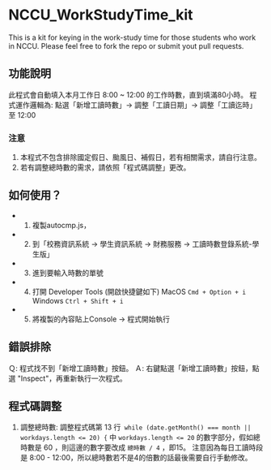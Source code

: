 # NCCU_WorkStudyTime_kit

This is a kit for keying in the work-study time for those students who work in NCCU.
Please feel free to fork the repo or submit yout pull requests.

## 功能說明

此程式會自動填入本月工作日 8:00 ~ 12:00 的工作時數，直到填滿80小時。
程式運作邏輯為:
點選「新增工讀時數」→ 調整「工讀日期」→ 調整「工讀迄時」至 12:00

### 注意

1. 本程式不包含排除國定假日、颱風日、補假日，若有相關需求，請自行注意。
2. 若有調整總時數的需求，請依照「程式碼調整」更改。

## 如何使用？

-   1. 複製autocmp.js，
-   2. 到「校務資訊系統 → 學生資訊系統 → 財務服務 → 工讀時數登錄系統-學生版」
-   3. 進到要輸入時數的單號
-   4. 打開 Developer Tools (開啟快捷鍵如下)
       MacOS
       `Cmd + Option + i`
       Windows
       `Ctrl + Shift + i`
-   5. 將複製的內容貼上Console → 程式開始執行

## 錯誤排除

Ｑ: 程式找不到「新增工讀時數」按鈕。
Ａ: 右鍵點選「新增工讀時數」按鈕，點選 "Inspect"，再重新執行一次程式。

## 程式碼調整

1. 調整總時數: 調整程式碼第 13 行` while (date.getMonth() === month || workdays.length <= 20) {` 中
   `workdays.length <= 20` 的數字部分，假如總時數是 60 ，則這邊的數字要改成 `總時數 / 4` ，即15。
   注意因為每日工讀時段是 8:00 - 12:00，所以總時數若不是4的倍數的話最後需要自行手動修改。
